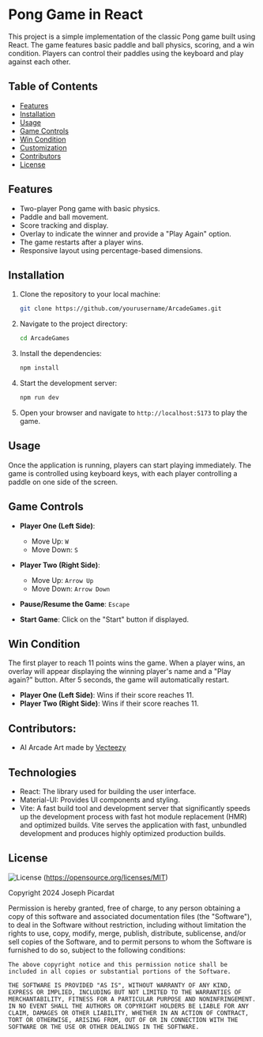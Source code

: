 # Pong Game in React

This project is a simple implementation of the classic Pong game built using React. The game features basic paddle and ball physics, scoring, and a win condition. Players can control their paddles using the keyboard and play against each other.

## Table of Contents

-   [Features](#features)
-   [Installation](#installation)
-   [Usage](#usage)
-   [Game Controls](#game-controls)
-   [Win Condition](#win-condition)
-   [Customization](#customization)
-   [Contributors](#Contributors)
-   [License](#license)

## Features

-   Two-player Pong game with basic physics.
-   Paddle and ball movement.
-   Score tracking and display.
-   Overlay to indicate the winner and provide a "Play Again" option.
-   The game restarts after a player wins.
-   Responsive layout using percentage-based dimensions.

## Installation

1. Clone the repository to your local machine:

    ```bash
    git clone https://github.com/yourusername/ArcadeGames.git
    ```

2. Navigate to the project directory:

    ```bash
    cd ArcadeGames
    ```

3. Install the dependencies:

    ```bash
    npm install
    ```

4. Start the development server:

    ```bash
    npm run dev
    ```

5. Open your browser and navigate to `http://localhost:5173` to play the game.

## Usage

Once the application is running, players can start playing immediately. The game is controlled using keyboard keys, with each player controlling a paddle on one side of the screen.

## Game Controls

-   **Player One (Left Side)**:

    -   Move Up: `W`
    -   Move Down: `S`

-   **Player Two (Right Side)**:

    -   Move Up: `Arrow Up`
    -   Move Down: `Arrow Down`

-   **Pause/Resume the Game**: `Escape`

-   **Start Game**: Click on the "Start" button if displayed.

## Win Condition

The first player to reach 11 points wins the game. When a player wins, an overlay will appear displaying the winning player's name and a "Play again?" button. After 5 seconds, the game will automatically restart.

-   **Player One (Left Side)**: Wins if their score reaches 11.
-   **Player Two (Right Side)**: Wins if their score reaches 11.

## Contributors:

-   AI Arcade Art made by [Vecteezy](https://www.vecteezy.com/free-photos/arcade-screen)

## Technologies

-   React: The library used for building the user interface.
-   Material-UI: Provides UI components and styling.
-   Vite: A fast build tool and development server that significantly speeds up the development process with fast hot module replacement (HMR) and optimized builds. Vite serves the application with fast, unbundled development and produces highly optimized production builds.

## License

![License](https://img.shields.io/badge/License-MIT-yellow.svg)
(https://opensource.org/licenses/MIT)

Copyright 2024 Joseph Picardat

Permission is hereby granted, free of charge, to any person obtaining a copy of this software and associated documentation files (the "Software"), to deal in the Software without restriction, including without limitation the rights to use, copy, modify, merge, publish, distribute, sublicense, and/or sell copies of the Software, and to permit persons to whom the Software is furnished to do so, subject to the following conditions:

    The above copyright notice and this permission notice shall be included in all copies or substantial portions of the Software.

    THE SOFTWARE IS PROVIDED "AS IS", WITHOUT WARRANTY OF ANY KIND, EXPRESS OR IMPLIED, INCLUDING BUT NOT LIMITED TO THE WARRANTIES OF MERCHANTABILITY, FITNESS FOR A PARTICULAR PURPOSE AND NONINFRINGEMENT. IN NO EVENT SHALL THE AUTHORS OR COPYRIGHT HOLDERS BE LIABLE FOR ANY CLAIM, DAMAGES OR OTHER LIABILITY, WHETHER IN AN ACTION OF CONTRACT, TORT OR OTHERWISE, ARISING FROM, OUT OF OR IN CONNECTION WITH THE SOFTWARE OR THE USE OR OTHER DEALINGS IN THE SOFTWARE.
